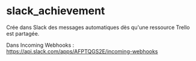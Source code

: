 # slack_achievement
Crée dans Slack des messages automatiques dès qu'une ressource Trello est partagée.

Dans Incoming Webhooks :
https://api.slack.com/apps/AFPTQGS2E/incoming-webhooks
